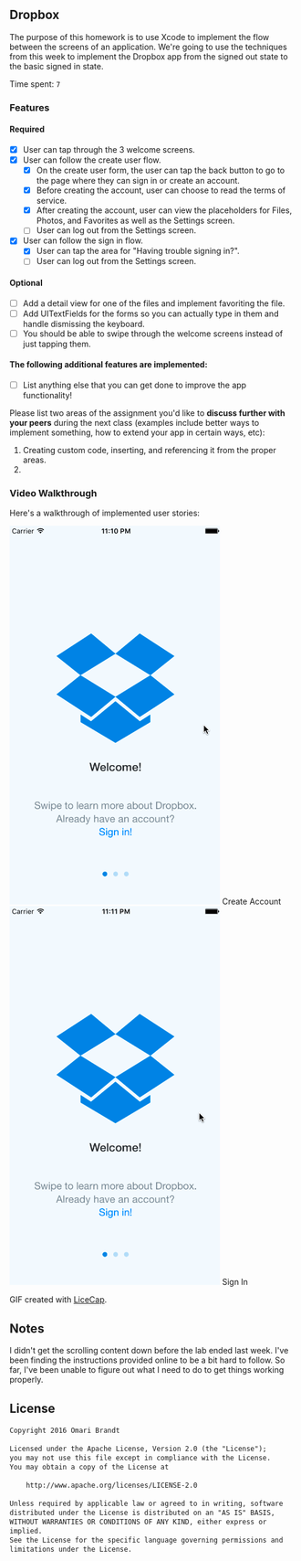 ## Dropbox

The purpose of this homework is to use Xcode to implement the flow between the screens of an application. We're going to use the techniques from this week to implement the Dropbox app from the signed out state to the basic signed in state.

Time spent: `7`

### Features

#### Required

- [X] User can tap through the 3 welcome screens.
- [X] User can follow the create user flow.
  - [X] On the create user form, the user can tap the back button to go to the page where they can sign in or create an account.
  - [X] Before creating the account, user can choose to read the terms of service.
  - [X] After creating the account, user can view the placeholders for Files, Photos, and Favorites as well as the Settings screen.
  - [ ] User can log out from the Settings screen.
- [X] User can follow the sign in flow.
  - [X] User can tap the area for "Having trouble signing in?".
  - [ ] User can log out from the Settings screen.

#### Optional

- [ ] Add a detail view for one of the files and implement favoriting the file.
- [ ] Add UITextFields for the forms so you can actually type in them and handle dismissing the keyboard.
- [ ] You should be able to swipe through the welcome screens instead of just tapping them.

#### The following **additional** features are implemented:

- [ ] List anything else that you can get done to improve the app functionality!

Please list two areas of the assignment you'd like to **discuss further with your peers** during the next class (examples include better ways to implement something, how to extend your app in certain ways, etc):

1. Creating custom code, inserting, and referencing it from the proper areas.
2. 

### Video Walkthrough 

Here's a walkthrough of implemented user stories:

<img src='https://github.com/omari1914/Dropbox/blob/master/obrandtDropBoxDemo1.gif' title='Video Walkthrough' width='' alt='Video Walkthrough' />
Create Account

<img src='https://github.com/omari1914/Dropbox/blob/master/obrandtDropBoxDemo2.gif' title='Video Walkthrough' width='' alt='Video Walkthrough' />
Sign In

GIF created with [LiceCap](http://www.cockos.com/licecap/).

## Notes

I didn't get the scrolling content down before the lab ended last week. I've been finding the instructions provided online to be a bit hard to follow. So far, I've been unable to figure out what I need to do to get things working properly.



## License

    Copyright 2016 Omari Brandt

    Licensed under the Apache License, Version 2.0 (the "License");
    you may not use this file except in compliance with the License.
    You may obtain a copy of the License at

        http://www.apache.org/licenses/LICENSE-2.0

    Unless required by applicable law or agreed to in writing, software
    distributed under the License is distributed on an "AS IS" BASIS,
    WITHOUT WARRANTIES OR CONDITIONS OF ANY KIND, either express or implied.
    See the License for the specific language governing permissions and
    limitations under the License.
